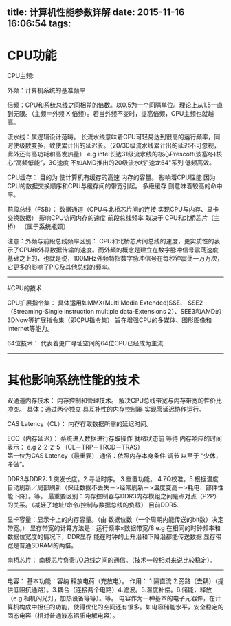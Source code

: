 title:  计算机性能参数详解
date: 2015-11-16 16:06:54
tags:
---

# CPU功能

CPU主频:

外频：计算机系统的基准频率 

倍频：CPU和系统总线之间相差的倍数。以0.5为一个间隔单位。理论上从1.5一直到无限。（主频＝外频 X 倍频）。若当外频不变时，提高倍频，CPU主频也就越高。

流水线：属逻辑设计范畴。 长流水线意味着CPU可轻易达到很高的运行频率，同时使级数变多，致使累计出的延迟长。（20/30级流水线累计出的延迟不可忽视，此外还有高功耗和高发热量）
e.g intel长达31级流水线的核心Prescott(波塞冬)核心“高频低能”，3G速度 不如AMD推出的20级流水线"速龙64"系列 低频高效。

CPU缓存：
目的为 使计算机有缓存的高速 内存的容量。
影响着CPU性能 因为 CPU的数据交换顺序和CPU与缓存间的带宽引起。
多级缓存 则意味着较高的命中率。

前段总线（FSB）：
数据通道（CPU与北桥芯片间的连接 实现CPU与内存、显卡交换数据） 影响CPU访问内存的速度
前段总线频率 取决于 CPU和北桥芯片（主桥） （属于系统瓶颈）

注意：外频与前段总线频率区别：
   CPU和北桥芯片间总线的速度，更实质性的表示了CPU和外界数据传输的速度。而外频的概念是建立在数字脉冲信号震荡速度基础之上的，也就是说，100MHz外频特指数字脉冲信号在每秒钟震荡一万万次，它更多的影响了PIC及其他总线的频率。
<!-- more -->

----

#CPU的技术

CPU扩展指令集：
具体运用如MMX(Multi Media Extended)SSE、 SSE2（Streaming-Single instruction multiple data-Extensions 2）、SEE3和AMD的3DNow等扩展指令集（即CPU指令集） 旨在增强CPU的多媒体、图形图像和Internet等能力。

64位技术：
代表着更广寻址空间的64位CPU已经成为主流

----
# 其他影响系统性能的技术

双通道内存技术：
内存控制和管理技术。
解决CPU总线带宽与内存带宽的性价比冲突。
具体：通过两个独立 具互补性的内存控制器 实现零延迟协作运行。

CAS Latency（CL）：
内存存取数据所需的延迟时间。

ECC（内存延迟）：
系统进入数据进行存取操作 就绪状态前 等待 内存响应的时间
表示： e.g 2-2-2-5 （CL－TRP－TRCD－TRAS）  
第一位为CAS Latency（最重要）
通俗：依照内存本身条件 调节 以至于 “少休，多做”。

DDR3与DDR2:
1.突发长度。2.寻址时序。 3.重置功能。 4.ZQ校准。5.根据温度自动刷新／局部刷新（保证数据不丢失－>经常刷新－>温度变高－>耗电、部件性能下降）。等。
最重要区别：内存控制器与DDR3内存模组之间是点对点（P2P）的关系。（减轻了地址/命令/控制与数据总线的负载）
目前DDR5.

显卡容量：显示卡上的内存容量。（由 数据位数（一个周期内能传送的bit数）决定带宽。）
显存带宽的计算方法是：运行频率×数据带宽/8
e.g 在相同的时钟频率和数据位宽度的情况下，DDR显存 能在时钟的上升沿和下降沿都能传送数据 显存带宽是普通SDRAM的两倍。

南桥芯片：
南桥芯片负责I/O总线之间的通信。（技术一般相对来说比较稳定）。

----

电容：
基本功能：容纳 释放电荷（充放电）。
作用：
1.隔直流 2.旁路（去耦）（提供低阻抗通路）。3.耦合（连接两个电路）4.滤波。5.温度补偿。6.储能，释放（e.g 相机闪光灯，加热设备等等）。等。
电容作为一种基本的电子元器件，在计算机构成中担任的功能，使得优化的空间还有很多。如电容储能水平，安全稳定的固态电容（相对普通液态铝质电解电容）。



